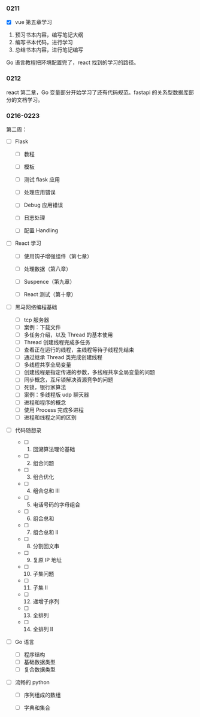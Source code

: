 ### 0211

- [x] vue 第五章学习
1. 预习书本内容，编写笔记大纲
2. 编写书本代码，进行学习
3. 总结书本内容，进行笔记编写

Go 语言教程把环境配置完了，react 找到的学习的路径。

### 0212

react 第二章，Go 变量部分开始学习了还有代码规范。fastapi 的关系型数据库部分的文档学习。

### 0216-0223

第二周：

- [ ] Flask 

	- [ ] 教程
	- [ ] 模板
	- [ ] 测试 flask 应用
	- [ ] 处理应用错误
	- [ ] Debug 应用错误
	- [ ] 日志处理
	- [ ] 配置 Handling 


- [ ] React 学习

	- [ ] 使用钩子增强组件（第七章）
	- [ ] 处理数据（第八章）
	- [ ] Suspence（第九章）
	- [ ] React 测试（第十章）


- [ ] 黑马网络编程基础

	- [ ] tcp 服务器
	- [ ] 案例：下载文件
	- [ ] 多任务介绍，以及 Thread 的基本使用
	- [ ] Thread 创建线程完成多任务
	- [ ] 查看正在运行的线程，主线程等待子线程先结束
	- [ ] 通过继承 Thread 类完成创建线程
	- [ ] 多线程共享全局变量
	- [ ] 创建线程是指定传递的参数，多线程共享全局变量的问题
	- [ ] 同步概念，互斥锁解决资源竞争的问题
	- [ ] 死锁，银行家算法
	- [ ] 案例：多线程版 udp 聊天器
	- [ ] 进程和程序的概念
	- [ ] 使用 Process 完成多进程
	- [ ] 进程和线程之间的区别

- [ ] 代码随想录

	- [ ] 1. 回溯算法理论基础
	- [ ] 2. 组合问题
	- [ ] 3. 组合优化
	- [ ] 4. 组合总和 III
	- [ ] 5. 电话号码的字母组合
	- [ ] 6. 组合总和
	- [ ] 7. 组合总和 II
	- [ ] 8. 分割回文串
	- [ ] 9. 复原 IP 地址
	- [ ] 10. 子集问题
	- [ ] 11. 子集 II 
	- [ ] 12. 递增子序列
	- [ ] 13. 全排列
	- [ ] 14. 全排列 II

- [ ] Go 语言

	- [ ] 程序结构
	- [ ] 基础数据类型
	- [ ] 复合数据类型

- [ ] 流畅的 python 

	- [ ] 序列组成的数组
	- [ ] 字典和集合


